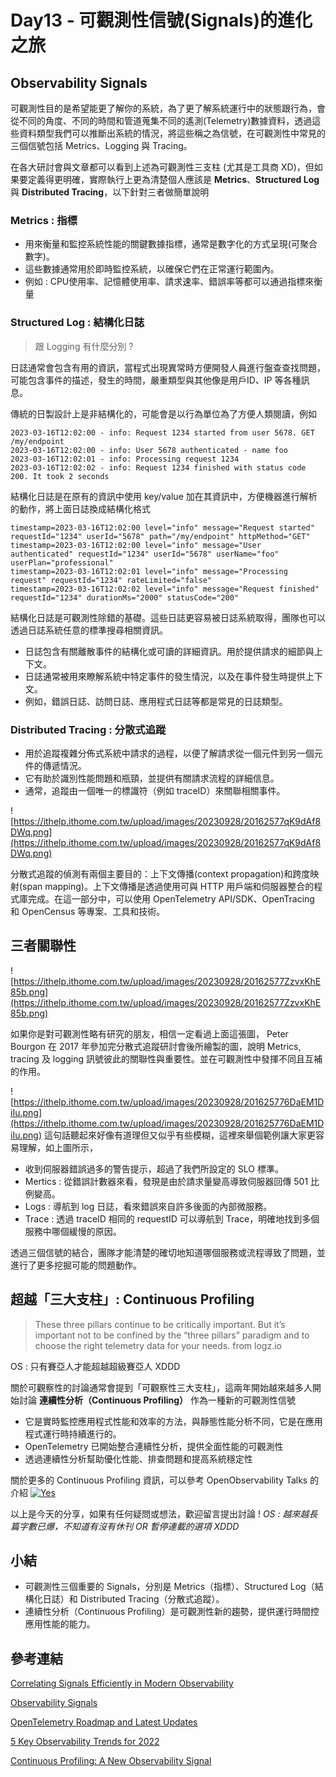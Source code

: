 # Day13 - 可觀測性信號(Signals)的進化之旅

## Observability Signals
可觀測性目的是希望能更了解你的系統，為了更了解系統運行中的狀態跟行為，會從不同的角度、不同的時間和管道蒐集不同的遙測(Telemetry)數據資料，透過這些資料類型我們可以推斷出系統的情況，將這些稱之為信號，在可觀測性中常見的三個信號包括 Metrics、Logging 與 Tracing。

在各大研討會與文章都可以看到上述為可觀測性三支柱 (尤其是工具商 XD)，但如果要定義得更明確，實際執行上更為清楚個人應該是 **Metrics**、**Structured Log** 與 **Distributed Tracing**，以下針對三者做簡單說明

### Metrics : 指標 
* 用來衡量和監控系統性能的關鍵數據指標，通常是數字化的方式呈現(可聚合數字)。
* 這些數據通常用於即時監控系統，以確保它們在正常運行範圍內。
* 例如 : CPU使用率、記憶體使用率、請求速率、錯誤率等都可以通過指標來衡量

### Structured Log : 結構化日誌

> 跟 Logging 有什麼分別 ?

日誌通常會包含有用的資訊，當程式出現異常時方便開發人員進行盤查查找問題，可能包含事件的描述，發生的時間，嚴重類型與其他像是用戶ID、IP 等各種訊息。

傳統的日製設計上是非結構化的，可能會是以行為單位為了方便人類閱讀，例如

```
2023-03-16T12:02:00 - info: Request 1234 started from user 5678. GET /my/endpoint
2023-03-16T12:02:00 - info: User 5678 authenticated - name foo
2023-03-16T12:02:01 - info: Processing request 1234
2023-03-16T12:02:02 - info: Request 1234 finished with status code 200. It took 2 seconds
```
結構化日誌是在原有的資訊中使用 key/value 加在其資訊中，方便機器進行解析的動作，將上面日誌換成結構化格式

```
timestamp=2023-03-16T12:02:00 level="info" message="Request started" requestId="1234" userId="5678" path="/my/endpoint" httpMethod="GET"
timestamp=2023-03-16T12:02:00 level="info" message="User authenticated" requestId="1234" userId="5678" userName="foo" userPlan="professional"
timestamp=2023-03-16T12:02:01 level="info" message="Processing request" requestId="1234" rateLimited="false"
timestamp=2023-03-16T12:02:02 level="info" message="Request finished" requestId="1234" durationMs="2000" statusCode="200"
```
結構化日誌是可觀測性除錯的基礎。這些日誌更容易被日誌系統取得，團隊也可以透過日誌系統任意的標準搜尋相關資訊。

* 日誌包含有關離散事件的結構化或可讀的詳細資訊。用於提供請求的細節與上下文。
* 日誌通常被用來瞭解系統中特定事件的發生情況，以及在事件發生時提供上下文。
* 例如，錯誤日誌、訪問日誌、應用程式日誌等都是常見的日誌類型。


### Distributed Tracing : 分散式追蹤
* 用於追蹤複雜分佈式系統中請求的過程，以便了解請求從一個元件到另一個元件的傳遞情況。
* 它有助於識別性能問題和瓶頸，並提供有關請求流程的詳細信息。
* 通常，追蹤由一個唯一的標識符（例如 traceID）來關聯相關事件。

![https://ithelp.ithome.com.tw/upload/images/20230928/20162577qK9dAf8DWq.png](https://ithelp.ithome.com.tw/upload/images/20230928/20162577qK9dAf8DWq.png)

分散式追蹤的偵測有兩個主要目的：上下文傳播(context propagation)和跨度映射(span mapping)。上下文傳播是透過使用可與 HTTP 用戶端和伺服器整合的程式庫完成。在這一部分中，可以使用 OpenTelemetry API/SDK、OpenTracing 和 OpenCensus 等專案、工具和技術。



## 三者關聯性 
![https://ithelp.ithome.com.tw/upload/images/20230928/20162577ZzvxKhE85b.png](https://ithelp.ithome.com.tw/upload/images/20230928/20162577ZzvxKhE85b.png)

如果你是對可觀測性略有研究的朋友，相信一定看過上面這張圖， Peter Bourgon 在 2017 年參加完分散式追蹤研討會後所繪製的圖，說明 Metrics, tracing 及 logging 訊號彼此的關聯性與重要性。並在可觀測性中發揮不同且互補的作用。

![https://ithelp.ithome.com.tw/upload/images/20230928/201625776DaEM1DiIu.png](https://ithelp.ithome.com.tw/upload/images/20230928/201625776DaEM1DiIu.png)
這句話聽起來好像有道理但又似乎有些模糊，這裡來舉個範例讓大家更容易理解，如上圖所示，
- 收到伺服器錯誤過多的警告提示，超過了我們所設定的 SLO 標準。
- Mertics : 從錯誤計數器來看，發現是由於請求量變高導致伺服器回傳 501 比例變高。
- Logs : 導航到 log 日誌，看來錯誤來自許多後面的內部微服務。
- Trace : 透過 traceID 相同的 requestID 可以導航到 Trace，明確地找到多個服務中哪個緩慢的原因。

透過三個信號的結合，團隊才能清楚的確切地知道哪個服務或流程導致了問題，並進行了更多挖掘可能的問題動作。

## 超越「三大支柱」: Continuous Profiling 
> These three pillars continue to be critically important. But it’s important not to be confined by the “three pillars” paradigm and to choose the right telemetry data for your needs. 
> from logz.io
> 
OS : 只有賽亞人才能超越超級賽亞人 XDDD

關於可觀察性的討論通常會提到「可觀察性三大支柱」，這兩年開始越來越多人開始討論 **連續性分析（Continuous Profiling）** 作為一種新的可觀測性信號
- 它是實時監控應用程式性能和效率的方法，與靜態性能分析不同，它是在應用程式運行時持續進行的。
- OpenTelemetry 已開始整合連續性分析，提供全面性能的可觀測性
- 透過連續性分析幫助優化性能、排查問題和提高系統穩定性

關於更多的 Continuous Profiling 資訊，可以參考 OpenObservability Talks 的介紹
[![Yes](https://img.youtube.com/vi/G02g63oI0IA/0.jpg)](https://www.youtube.com/watch?v=G02g63oI0IA)

以上是今天的分享，如果有任何疑問或想法，歡迎留言提出討論 !
*OS : 越來越長篇字數已爆，不知道有沒有休刊 OR 暫停連載的選項 XDDD*

## 小結
- 可觀測性三個重要的 Signals，分別是 Metrics（指標）、Structured Log（結構化日誌）和 Distributed Tracing（分散式追蹤）。
- 連續性分析（Continuous Profiling）是可觀測性新的趨勢，提供運行時間控應用性能的能力。

## 參考連結
[Correlating Signals Efficiently in Modern Observability](https://www.bwplotka.dev/2021/correlations-exemplars/)

[Observability Signals](https://github.com/cncf/tag-observability/blob/main/whitepaper.md#observability-signals)

[OpenTelemetry Roadmap and Latest Updates](https://horovits.medium.com/opentelemetry-roadmap-and-latest-updates-a389144f3812)

[5 Key Observability Trends for 2022](https://horovits.medium.com/5-key-observability-trends-for-2022-dd8346854c79)

[Continuous Profiling: A New Observability Signal](https://logz.io/blog/continuous-profiling-new-observability-signal-in-opentelemetry/)
